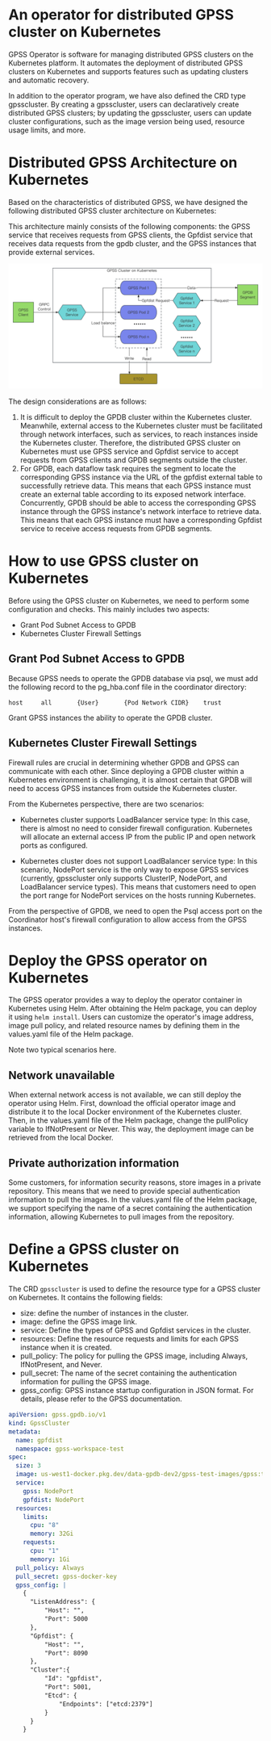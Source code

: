 # An operator for distributed GPSS cluster on Kubernetes

GPSS Operator is software for managing distributed GPSS clusters on the Kubernetes platform. It automates the deployment of distributed GPSS clusters on Kubernetes and supports features such as updating clusters and automatic recovery. 

In addition to the operator program, we have also defined the CRD type gpsscluster. By creating a gpsscluster, users can declaratively create distributed GPSS clusters; by updating the gpsscluster, users can update cluster configurations, such as the image version being used, resource usage limits, and more.

# Distributed GPSS Architecture on Kubernetes 

Based on the characteristics of distributed GPSS, we have designed the following distributed GPSS cluster architecture on Kubernetes:

This architecture mainly consists of the following components: the GPSS service that receives requests from GPSS clients, the Gpfdist service that receives data requests from the gpdb cluster, and the GPSS instances that provide external services.

![GPSS cluster on kubernetes internal overview](./picture/gpss_cluster_internal_overview.png)

The design considerations are as follows: 
1. It is difficult to deploy the GPDB cluster within the Kubernetes cluster. Meanwhile, external access to the Kubernetes cluster must be facilitated through network interfaces, such as services, to reach instances inside the Kubernetes cluster. Therefore, the distributed GPSS cluster on Kubernetes must use GPSS service and Gpfdist service to accept requests from GPSS clients and GPDB segments outside the cluster.
2. For GPDB, each dataflow task requires the segment to locate the corresponding GPSS instance via the URL of the gpfdist external table to successfully retrieve data. This means that each GPSS instance must create an external table according to its exposed network interface. Concurrently, GPDB should be able to access the corresponding GPSS instance through the GPSS instance's network interface to retrieve data. This means that each GPSS instance must have a corresponding Gpfdist service to receive access requests from GPDB segments.


# How to use GPSS cluster on Kubernetes 

Before using the GPSS cluster on Kubernetes, we need to perform some configuration and checks. This mainly includes two aspects:
- Grant Pod Subnet Access to GPDB
- Kubernetes Cluster Firewall Settings

## Grant Pod Subnet Access to GPDB

Because GPSS needs to operate the GPDB database via psql, we must add the following record to the pg_hba.conf file in the coordinator directory:

```
host     all       {User}       {Pod Network CIDR}    trust
```

Grant GPSS instances the ability to operate the GPDB cluster.


## Kubernetes Cluster Firewall Settings

Firewall rules are crucial in determining whether GPDB and GPSS can communicate with each other. Since deploying a GPDB cluster within a Kubernetes environment is challenging, it is almost certain that GPDB will need to access GPSS instances from outside the Kubernetes cluster. 

From the Kubernetes perspective, there are two scenarios:

- Kubernetes cluster supports LoadBalancer service type: In this case, there is almost no need to consider firewall configuration. Kubernetes will allocate an external access IP from the public IP and open network ports as configured.

- Kubernetes cluster does not support LoadBalancer service type: In this scenario, NodePort service is the only way to expose GPSS services (currently, gpsscluster only supports ClusterIP, NodePort, and LoadBalancer service types). This means that customers need to open the port range for NodePort services on the hosts running Kubernetes.

From the perspective of GPDB, we need to open the Psql access port on the Coordinator host's firewall configuration to allow access from the GPSS instances.

# Deploy the GPSS operator on Kubernetes

The GPSS operator provides a way to deploy the operator container in Kubernetes using Helm. After obtaining the Helm package, you can deploy it using  `helm install`. Users can customize the operator's image address, image pull policy, and related resource names by defining them in the values.yaml file of the Helm package.

Note two typical scenarios here.

## Network unavailable

When external network access is not available, we can still deploy the operator using Helm. First, download the official operator image and distribute it to the local Docker environment of the Kubernetes cluster. Then, in the values.yaml file of the Helm package, change the pullPolicy variable to IfNotPresent or Never. This way, the deployment image can be retrieved from the local Docker.

## Private authorization information

Some customers, for information security reasons, store images in a private repository. This means that we need to provide special authentication information to pull the images. In the values.yaml file of the Helm package, we support specifying the name of a secret containing the authentication information, allowing Kubernetes to pull images from the repository.

# Define a GPSS cluster on Kubernetes

The CRD `gpsscluster` is used to define the resource type for a GPSS cluster on Kubernetes. It contains the following fields:

- size: define the number of instances in the cluster.
- image: define the GPSS image link.
- service: Define the types of GPSS and Gpfdist services in the cluster.
- resources: Define the resource requests and limits for each GPSS instance when it is created.
- pull_policy: The policy for pulling the GPSS image, including Always, IfNotPresent, and Never.
- pull_secret: The name of the secret containing the authentication information for pulling the GPSS image.
- gpss_config: GPSS instance startup configuration in JSON format. For details, please refer to the GPSS documentation.

```yaml
apiVersion: gpss.gpdb.io/v1
kind: GpssCluster
metadata:
  name: gpfdist
  namespace: gpss-workspace-test
spec:
  size: 3
  image: us-west1-docker.pkg.dev/data-gpdb-dev2/gpss-test-images/gpss:test
  service:
    gpss: NodePort
    gpfdist: NodePort
  resources:
    limits:
      cpu: "8" 
      memory: 32Gi
    requests:
      cpu: "1"
      memory: 1Gi
  pull_policy: Always
  pull_secret: gpss-docker-key
  gpss_config: |
    {
      "ListenAddress": {
          "Host": "",
          "Port": 5000
      },
      "Gpfdist": {
          "Host": "",
          "Port": 8090
      },
      "Cluster":{
          "Id": "gpfdist",
          "Port": 5001,
          "Etcd": {
              "Endpoints": ["etcd:2379"]
          }
      }
    }
```